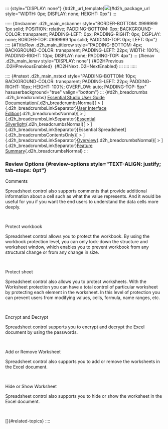 ::: {style="DISPLAY: none"}
[](ms-xhelp:///?Id=d2h_url_template){#d2h_url_template}![](!package_url!){#d2h_package_url style="WIDTH: 0px; DISPLAY: none; HEIGHT: 0px"}
:::

::::: {#nsbanner .d2h_main_nsbanner style="BORDER-BOTTOM: #999999 1px solid; POSITION: relative; PADDING-BOTTOM: 0px; BACKGROUND-COLOR: transparent; PADDING-LEFT: 0px; PADDING-RIGHT: 0px; DISPLAY: none; BORDER-TOP: #999999 1px solid; PADDING-TOP: 0px; LEFT: 0px"}
:::: {#TitleRow .d2h_main_titlerow style="PADDING-BOTTOM: 4px; BACKGROUND-COLOR: transparent; PADDING-LEFT: 22px; WIDTH: 100%; PADDING-RIGHT: 10px; DISPLAY: none; PADDING-TOP: 4px"}
::: {#ienav .d2h_main_ienav style="DISPLAY: none"}
[](ms-xhelp:///?Id=acca9422-0f2a-496a-8bb4-697bda24c9e7){#D2HPrevious .D2HPreviousEnabled}  [](ms-xhelp:///?Id=8a820cea-4b44-47c4-b268-8437278efa15){#D2HNext .D2HNextEnabled}
:::
::::
:::::

:::: {#nstext .d2h_main_nstext style="PADDING-BOTTOM: 10px; BACKGROUND-COLOR: transparent; PADDING-LEFT: 22px; PADDING-RIGHT: 10px; HEIGHT: 100%; OVERFLOW: auto; PADDING-TOP: 5px" hasuserbackground="true" valign="bottom"}
::: {#d2h_breadcrumbs .d2h_breadcrumbs}
[Essential Studio User Guide Documentation](ms-xhelp:///?Id=12457748-09e3-4d74-a240-8e049cedf030){.d2h_breadcrumbsNormal}[ \> ]{.d2h_breadcrumbsLinkSeparator}[User Interface Edition](ms-xhelp:///?Id=c29296b7-531c-413b-a0ec-488ca1f7f669){.d2h_breadcrumbsNormal}[ \> ]{.d2h_breadcrumbsLinkSeparator}[Essential Silverlight](ms-xhelp:///?Id=66221bd1-ba2e-43c2-94a7-618f50e01d24){.d2h_breadcrumbsNormal}[ \> ]{.d2h_breadcrumbsLinkSeparator}[Essential Spreadsheet]{.d2h_breadcrumbsContentsOnly}[ \> ]{.d2h_breadcrumbsLinkSeparator}[Overview](ms-xhelp:///?Id=242064bd-9794-4b18-b1c1-b0d6a52beda1){.d2h_breadcrumbsNormal}[ \> ]{.d2h_breadcrumbsLinkSeparator}[Feature Summary](ms-xhelp:///?Id=e83a65aa-e002-4792-a057-10c0174c57ae){.d2h_breadcrumbsNormal}
:::

### Review Options {#review-options style="TEXT-ALIGN: justify; tab-stops: 0pt"}

Comments

Spreadsheet control also supports comments that provide additional information about a cell such as what the value represents. And it would be useful for you if you want the end users to understand the data cells more deeply.

 

Protect workbook

Spreadsheet control allows you to protect the workbook. By using the workbook protection level, you can only lock-down the structure and worksheet window, which enables you to prevent workbook from any structural change or from any change in size.

 

Protect sheet

Spreadsheet control also allows you to protect worksheets. With the Worksheet protection you can have a total control of particular worksheet by protecting each element in the worksheet. In this level of protection you can prevent users from modifying values, cells, formula, name ranges, etc.

 

Encrypt and Decrypt

Spreadsheet control supports you to encrypt and decrypt the Excel document by using the passwords.

 

Add or Remove Worksheet

Spreadsheet control also supports you to add or remove the worksheets in the Excel document.

 

Hide or Show Worksheet

Spreadsheet control also supports you to hide or show the worksheet in the Excel document.

 

[]{#related-topics}
::::
